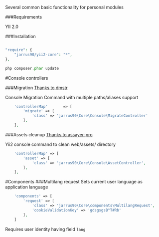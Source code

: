 Several common basic functionality for personal modules

###Requirements

YII 2.0

###Installation

~~~php

"require": {
    "jarrus90/yii2-core": "*",
},

php composer.phar update

~~~

#Console controllers

###Migration
[Thanks to dmstr](https://github.com/dmstr/yii2-migrate-command)

Console Migration Command with multiple paths/aliases support
~~~php
    'controllerMap'       => [
		'migrate' => [
			'class' => 'jarrus90\Core\Console\MigrateController'
		],
	],
~~~
###Assets cleanup
[Thanks to assayer-pro](https://github.com/assayer-pro/yii2-asset-clean)

Yii2 console command to clean web/assets/ directory
~~~php
	'controllerMap' => [
		'asset' => [
			'class' => 'jarrus90\Core\Console\AssetController',
		],
	],
~~~

#Components
###Multilang request
Sets current user language as application language
~~~php
    'components' => [
        'request' => [
            'class' => 'jarrus90\Core\components\MultilangRequest',
            'cookieValidationKey' => 'gdsgsgsB^T#Rb'
        ],
	]
~~~
Requires user identity having field `lang`
